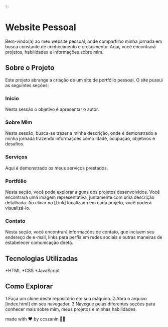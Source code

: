 ✨<h1>Website Pessoal </h1>

Bem-vindo(a) ao meu website pessoal, onde compartilho minha jornada  em busca constante de conhecimento e crescimento. Aqui, você encontrará projetos, habilidades e informações sobre mim.

<h2>Sobre o Projeto</h2>
Este projeto abrange a criação de um site de portfólio pessoal. O site pussui as seguintes seções:

<h3>Inicio</h3>
Nesta sessão o objetivo é apresentar o autor.

<h3>Sobre Mim</h3>
Nesta sessão, busca-se trazer a minha descrição, onde é demonstrado a  minha jornada trazendo informações como idade, ocupação, objetivos e desafios.

<h3>Serviços</h3>
Aqui é demonstrado os meus serviços prestados.

<h3>Portfólio</h3>
Nesta seção, você pode explorar alguns dos projetos desenvolvidos. Você encontrará uma imagem representativa, juntamente com uma descrição detalhada. Ao clicar no [Link] localizado em cada projeto, você poderá visualizá-lo. 

<h3>Contato</h3>
Nesta seção, você encontrará informações de contato, que incluem seu endereço de e-mail, links para perfis em redes sociais e outras maneiras de estabelecer comunicação direta.

<h2>Tecnologias Utilizadas</h2>
*HTML
*CSS
*JavaScript

<h2>Como Explorar</h2>
1.Faça um clone deste repositório em sua máquina.
2.Abra o arquivo [index.html] em seu navegador.
3.Navegue pelas diferentes seções para conhecer mais sobre mim, meus projetos e minhas habilidades.


made with ♥ by ccszanin 👋🏻
